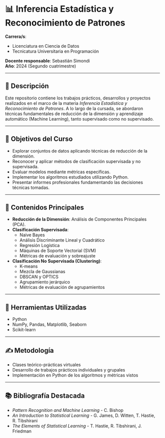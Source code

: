 # 📊 Inferencia Estadística y Reconocimiento de Patrones

**Carrera/s**:  
- Licenciatura en Ciencia de Datos  
- Tecnicatura Universitaria en Programación  

**Docente responsable**: Sebastián Simondi  
**Año**: 2024 (Segundo cuatrimestre)  

---

## 📌 Descripción

Este repositorio contiene los trabajos prácticos, desarrollos y proyectos realizados en el marco de la materia *Inferencia Estadística y Reconocimiento de Patrones*. A lo largo de la cursada, se abordaron técnicas fundamentales de reducción de la dimensión y aprendizaje automático (Machine Learning), tanto supervisado como no supervisado.

---

## 🎯 Objetivos del Curso

- Explorar conjuntos de datos aplicando técnicas de reducción de la dimensión.
- Reconocer y aplicar métodos de clasificación supervisada y no supervisada.
- Evaluar modelos mediante métricas específicas.
- Implementar los algoritmos estudiados utilizando Python.
- Presentar informes profesionales fundamentando las decisiones técnicas tomadas.

---

## 📘 Contenidos Principales

- **Reducción de la Dimensión**: Análisis de Componentes Principales (PCA).
- **Clasificación Supervisada**:  
  - Naive Bayes  
  - Análisis Discriminante Lineal y Cuadrático  
  - Regresión Logística  
  - Máquinas de Soporte Vectorial (SVM)  
  - Métricas de evaluación y sobreajuste
- **Clasificación No Supervisada (Clustering)**:  
  - K-means  
  - Mezcla de Gaussianas  
  - DBSCAN y OPTICS  
  - Agrupamiento jerárquico  
  - Métricas de evaluación de agrupamientos

---

## 🧠 Herramientas Utilizadas

- Python
- NumPy, Pandas, Matplotlib, Seaborn
- Scikit-learn

---


## ✍️ Metodología

- Clases teórico-prácticas virtuales
- Desarrollo de trabajos prácticos individuales y grupales
- Implementación en Python de los algoritmos y métricas vistos

---

## 📚 Bibliografía Destacada

- *Pattern Recognition and Machine Learning* - C. Bishop  
- *An Introduction to Statistical Learning* - G. James, D. Witten, T. Hastie, R. Tibshirani  
- *The Elements of Statistical Learning* - T. Hastie, R. Tibshirani, J. Friedman

